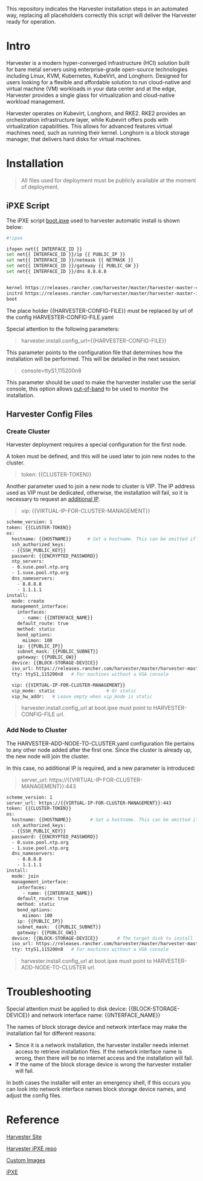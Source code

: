 This repository indicates the Harvester installation steps in an automated way, replacing all placeholders correctly this script will deliver the Harvester ready for operation.

# Intro

Harvester is a modern hyper-converged infrastructure (HCI) solution built for bare metal servers using enterprise-grade open-source technologies including Linux, KVM, Kubernetes, KubeVirt, and Longhorn. Designed for users looking for a flexible and affordable solution to run cloud-native and virtual machine (VM) workloads in your data center and at the edge, Harvester provides a single glass for virtualization and cloud-native workload management.

Harvester operates on Kubevirt, Longhorn, and RKE2. RKE2 provides an orchestration infrastructure layer, while Kubevirt offers pods with virtualization capabilities. This allows for advanced features virtual machines need, such as running their kernel. Longhorn is a block storage manager, that delivers hard disks for virtual machines.

# Installation

> All files used for deployment must be publicly available at the moment of deployment.

## iPXE Script

The iPXE script [boot.ipxe](https://github.com/latitudesh/examples/blob/main/custom-image-harvester/boot.ipxe) used to harvester automatic install is shown below:

```bash
#!ipxe

ifopen net{{ INTERFACE_ID }}
set net{{ INTERFACE_ID }}/ip {{ PUBLIC_IP }}
set net{{ INTERFACE_ID }}/netmask {{ NETMASK }}
set net{{ INTERFACE_ID }}/gateway {{ PUBLIC_GW }}
set net{{ INTERFACE_ID }}/dns 8.8.8.8


kernel https://releases.rancher.com/harvester/master/harvester-master-vmlinuz-amd64 ip={{ PUBLIC_IP }}::{{ PUBLIC_GW }}:{{ NETMASK }}::enp1s0f{{ INTERFACE_ID }}:off:8.8.8.8 rd.cos.disable rd.noverifyssl net.ifnames=1 root=live:https://releases.rancher.com/harvester/master/harvester-master-rootfs-amd64.squashfs console=ttyS1,115200n8 harvester.install.automatic=true harvester.install.skipchecks=true harvester.install.config_url={{HARVESTER-CONFIG-FILE}}
initrd https://releases.rancher.com/harvester/master/harvester-master-initrd-amd64
boot

```

The place holder {{HARVESTER-CONFIG-FILE}} must be replaced by url of the config HARVESTER-CONFIG-FILE.yaml

Special attention to the following parameters:

> harvester.install.config_url={{HARVESTER-CONFIG-FILE}}

This parameter points to the configuration file that determines how the installation will be performed. This will be detailed in the next session.

> console=ttyS1,115200n8

This parameter should be used to make the harvester installer use the serial console, this option allows [out-of-band](https://www.latitude.sh/docs/servers/out-of-band) to be used to monitor the installation.

## Harvester Config Files

### Create Cluster

Harvester deployment requires a special configuration for the first node.

A token must be defined, and this will be used later to join new nodes to the cluster.

> token: {{CLUSTER-TOKEN}} 

Another parameter used to join a new node to cluster is VIP. The IP address used as VIP must be dedicated, otherwise, the installation will fail, so it is necessary to request an [additional IP](https://www.latitude.sh/docs/networking/ips). 

> vip: {{VIRTUAL-IP-FOR-CLUSTER-MANAGEMENT}}

```bash
scheme_version: 1
token: {{CLUSTER-TOKEN}}            
os:
  hostname: {{HOSTNAME}}      # Set a hostname. This can be omitted if DHCP server offers hostnames.
  ssh_authorized_keys:
  - {{SSH_PUBLIC_KEY}}
  password: {{ENCRYPTED_PASSWORD}}
  ntp_servers:
  - 0.suse.pool.ntp.org
  - 1.suse.pool.ntp.org
  dns_nameservers:
    - 8.8.8.8
    - 1.1.1.1
install:
  mode: create
  management_interface:
    interfaces:
      - name: {{INTERFACE_NAME}}
    default_route: true
    method: static
    bond_options:
      miimon: 100
    ip: {{PUBLIC_IP}}
    subnet_mask: {{PUBLIC_SUBNET}}
    gateway: {{PUBLIC_GW}}
  device: {{BLOCK-STORAGE-DEVICE}}
  iso_url: https://releases.rancher.com/harvester/master/harvester-master-amd64.iso
  tty: ttyS1,115200n8   # For machines without a VGA console

  vip: {{VIRTUAL-IP-FOR-CLUSTER-MANAGEMENT}}
  vip_mode: static                   # Or static
  vip_hw_addr:   # Leave empty when vip_mode is static

```

> harvester.install.config_url at boot.ipxe must point to HARVESTER-CONFIG-FILE url.

### Add Node to Cluster

The HARVESTER-ADD-NODE-TO-CLUSTER.yaml configuration file pertains to any other node added after the first one. Since the cluster is already up, the new node will join the cluster.

In this case, no additional IP is required, and a new parameter is introduced:

> server_url: https://{{VIRTUAL-IP-FOR-CLUSTER-MANAGEMENT}}:443


```bash
scheme_version: 1
server_url: https://{{VIRTUAL-IP-FOR-CLUSTER-MANAGEMENT}}:443
token: {{CLUSTER-TOKEN}}          
os:
  hostname: {{HOSTNAME}}       # Set a hostname. This can be omitted if DHCP server offers hostnames.
  ssh_authorized_keys:
  - {{SSH_PUBLIC_KEY}}
  password: {{ENCRYPTED_PASSWORD}}
  - 0.suse.pool.ntp.org
  - 1.suse.pool.ntp.org
  dns_nameservers:
    - 8.8.8.8
    - 1.1.1.1
install:
  mode: join
  management_interface:
    interfaces:
      - name: {{INTERFACE_NAME}}
    default_route: true
    method: static
    bond_options:
      miimon: 100
    ip: {{PUBLIC_IP}}
    subnet_mask:  {{PUBLIC_SUBNET}}
    gateway: {{PUBLIC_GW}}
  device: {{BLOCK-STORAGE-DEVICE}}       # The target disk to install
  iso_url: https://releases.rancher.com/harvester/master/harvester-master-amd64.iso
  tty: ttyS1,115200n8   # For machines without a VGA console

```

> harvester.install.config_url at boot.ipxe must point to HARVESTER-ADD-NODE-TO-CLUSTER url.

# Troubleshooting

Special attention must be applied to disk device: {{BLOCK-STORAGE-DEVICE}}  and network interface name: {{INTERFACE_NAME}}

The names of block storage device and network interface may make the installation fail for different reasons: 

- Since it is a network installation, the harvester installer needs internet access to retrieve installation files. If the network interface name is wrong, then there will be no internet access and the installation will fail.
- If the name of the block storage device is wrong the harvester installer will fail.

In both cases the installer will enter an emergency shell, if this occurs you can look into network interface names block storage device names, and adjust the config files.

# Reference

[Harvester Site](https://harvesterhci.io/)

[Harvester iPXE repo](https://github.com/harvester/ipxe-examples)

[Custom Images](https://www.latitude.sh/docs/servers/custom-images)

[iPXE](https://ipxe.org/)
